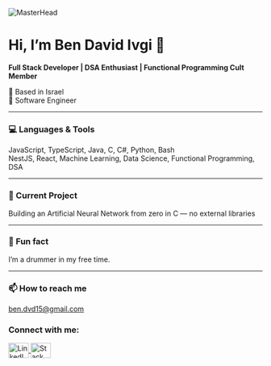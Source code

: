 ![MasterHead](https://64.media.tumblr.com/13d2c753eed929097cc13bbb1d3e482c/67441800327766fc-96/s2048x3072/1509237a3ef7ce89a70e9fe4f4bbb241cfbde728.gif)
# Hi, I’m Ben David Ivgi 👋

**Full Stack Developer | DSA Enthusiast | Functional Programming Cult Member**

📍 Based in Israel  
💼 Software Engineer

---

### 💻 Languages & Tools  
JavaScript, TypeScript, Java, C, C#, Python, Bash  
NestJS, React, Machine Learning, Data Science, Functional Programming, DSA

---

### 🚀 Current Project  
Building an Artificial Neural Network from zero in C — no external libraries

---

### 🥁 Fun fact  
I’m a drummer in my free time.

---

### 📫 How to reach me  
ben.dvd15@gmail.com

<h3 align="left">Connect with me:</h3>
<p align="left">
<a href="https://linkedin.com/in/ben-david-ivgi-52992a25a" target="blank">
  <img align="center" src="https://raw.githubusercontent.com/rahuldkjain/github-profile-readme-generator/master/src/images/icons/Social/linked-in-alt.svg" alt="LinkedIn" height="30" width="40" />
</a>
<a href="https://stackoverflow.com/users/17506564" target="blank">
  <img align="center" src="https://raw.githubusercontent.com/rahuldkjain/github-profile-readme-generator/master/src/images/icons/Social/stack-overflow.svg" alt="Stack Overflow" height="30" width="40" />
</a>
</p>
